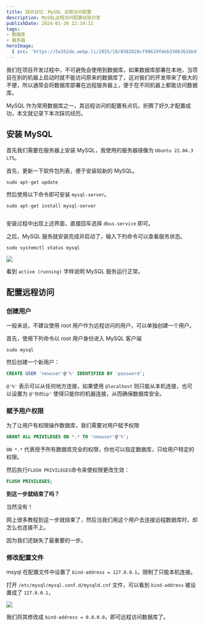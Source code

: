 ```yaml
---
title: 踩坑日记：MySQL 远程访问配置
description: MySQL远程访问配置经验分享
publishDate: 2024-01-30 22:34:12
tags:
- 数据库
- 服务器
heroImage:
  { src: 'https://5a352de.webp.li/2025/10/8582028cf99619fdeb3306361bb4ff92.png', inferSize: true }
---
```


我们在项目开发过程中，不可避免会使用到数据库，如果数据库部署在本地，当项目在别的机器上启动时就不能访问原来的数据库了，这对我们的开发带来了极大的不便，所以通常会将数据库部署在远程服务器上，便于在不同机器上都能访问数据库。

MySQL 作为常用数据库之一，其远程访问的配置有点坑，折腾了好久才配置成功，本文就记录下本次踩坑经历。

## 安装 MySQL

首先我们需要在服务器上安装 MySQL，我使用的服务器镜像为 `Ubuntu 22.04.3 LTS`。

首先，更新一下软件包列表，便于安装较新的 MySQL。

```shell
sudo apt-get update
```

然后使用以下命令即可安装 `mysql-server`。

```shell
sudo apt-get install mysql-server
```

<img src="https://cdn.jsdelivr.net/gh/sun-i/pic/images20240129233716.png" title="" alt="" data-align="left">

安装过程中出现上述界面，直接回车选择 `dbus.service` 即可。

之后，MySQL 服务就安装完成并启动了，输入下列命令可以查看服务状态。

```shell
sudo systemctl status mysql
```

![](https://cdn.jsdelivr.net/gh/sun-i/pic/images20240129233954.png)

看到 `active (running)` 字样说明 MySQL 服务运行正常。

## 配置远程访问

### 创建用户

一般来说，不建议使用 root 用户作为远程访问的用户，可以单独创建一个用户。

首先，使用下列命令以 root 用户身份进入 MySQL 客户端

```shell
sudo mysql
```

然后创建一个新用户：

```sql
CREATE USER 'newuser'@'%' IDENTIFIED BY 'password';
```

`@'%'` 表示可以从任何地方连接，如果使用 `@localhost` 则只能从本机连接，也可以设置为 `@'你的ip'` 使得只能你的机器连接，从而确保数据库安全。

### 赋予用户权限

为了让用户有权限操作数据库，我们需要对用户赋予权限

```sql
GRANT ALL PRIVILEGES ON *.* TO 'newuser'@'%';
```

`ON *.*` 代表授予所有数据库完全的权限，你也可以指定数据库，只给用户特定的权限。

然后执行`FLUSH PRIVILEGES`命令来使权限更改生效：

```sql
FLUSH PRIVILEGES;
```

**到这一步就结束了吗？**

当然没有！

网上很多教程到这一步就结束了，然后当我们用这个用户去连接远程数据库时，却怎么也连接不上。

因为我们还缺失了最重要的一步。

### 修改配置文件

msyql 在配置文件中设置了 `bind-address = 127.0.0.1`，限制了只能本机连接。

打开 `/etc/mysql/mysql.conf.d/mysqld.cnf` 文件，可以看到 `bind-address` 被设置成了 `127.0.0.1`，

![](https://cdn.jsdelivr.net/gh/sun-i/pic/images20240130222425.png)

我们将其修改成 `bind-address = 0.0.0.0`，即可远程访问数据库了。